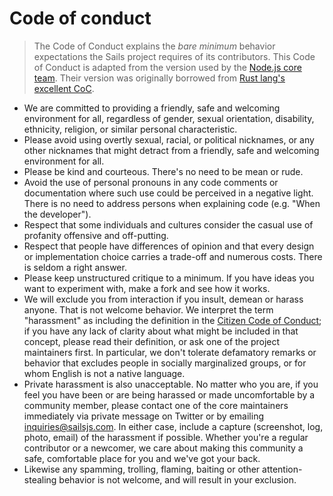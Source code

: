 # Code of conduct

> The Code of Conduct explains the *bare minimum* behavior expectations the Sails project requires of its contributors.  This Code of Conduct is adapted from the version used by the [Node.js core team](https://github.com/nodejs/node/blob/master/CODE_OF_CONDUCT.md).  Their version was originally borrowed from [Rust lang's excellent CoC](http://www.rust-lang.org/conduct.html).

- We are committed to providing a friendly, safe and welcoming environment for all, regardless of gender, sexual orientation, disability, ethnicity, religion, or similar personal characteristic.
- Please avoid using overtly sexual, racial, or political nicknames, or any other nicknames that might detract from a friendly, safe and welcoming environment for all.
- Please be kind and courteous. There's no need to be mean or rude.
- Avoid the use of personal pronouns in any code comments or documentation where such use could be perceived in a negative light. There is no need to address persons when explaining code (e.g. "When the developer").
- Respect that some individuals and cultures consider the casual use of profanity offensive and off-putting.
- Respect that people have differences of opinion and that every design or implementation choice carries a trade-off and numerous costs. There is seldom a right answer.
- Please keep unstructured critique to a minimum. If you have ideas you want to experiment with, make a fork and see how it works.
- We will exclude you from interaction if you insult, demean or harass
  anyone. That is not welcome behavior. We interpret the term
  "harassment" as including the definition in the [Citizen Code of
  Conduct](http://citizencodeofconduct.org/); if you have any lack of
  clarity about what might be included in that concept, please read
  their definition, or ask one of the project maintainers first.
  In particular, we don't tolerate defamatory remarks or behavior that
  excludes people in socially marginalized groups, or for whom English
  is not a native language.
- Private harassment is also unacceptable. No matter who you are, if
  you feel you have been or are being harassed or made uncomfortable
  by a community member, please contact one of the core maintainers immediately
  via private message on Twitter or by emailing [inquiries@sailsjs.com](inquiries@sailsjs.com).
  In either case, include a capture (screenshot, log, photo, email) of
  the harassment if possible. Whether you're a regular contributor or
  a newcomer, we care about making this community a safe, comfortable
  place for you and we've got your back.
- Likewise any spamming, trolling, flaming, baiting or other attention-stealing behavior is not welcome,
  and will result in your exclusion.


<docmeta name="displayName" value="Code of conduct">
